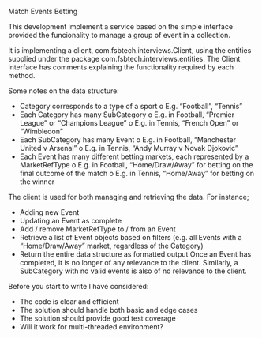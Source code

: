 
Match Events Betting

This development  implement a service based on the simple interface provided the funcionality to manage a group of event in a collection.

It is  implementing a client, com.fsbtech.interviews.Client, using the entities supplied under the package com.fsbtech.interviews.entities. The Client interface has comments explaining the functionality required by each method.


Some notes on the data structure:
 + Category corresponds to a type of a sport o E.g. “Football”, “Tennis”
 + Each Category has many SubCategory
o E.g. in Football, “Premier League” or “Champions League” o E.g. in Tennis, “French Open” or “Wimbledon”
 + Each SubCategory has many Event
o E.g. in Football, “Manchester United v Arsenal” o E.g. in Tennis, “Andy Murray v Novak Djokovic”
 + Each Event has many different betting markets, each represented by a MarketRefType
o E.g. in Football, “Home/Draw/Away” for betting on the final outcome of the match o E.g. in Tennis, “Home/Away” for betting on the winner

The client is used for both managing and retrieving the data. For instance;
 +  Adding new Event
 +  Updating an Event as complete
 +  Add / remove MarketRefType to / from an Event
 +  Retrieve a list of Event objects based on filters (e.g. all Events with a “Home/Draw/Away”
market, regardless of the Category)
 +  Return the entire data structure as formatted output
Once an Event has completed, it is no longer of any relevance to the client. Similarly, a SubCategory with no valid events is also of no relevance to the client.

Before you start to write I have considered:
 + The code is clear and efficient
 + The solution should handle both basic and edge cases
 + The solution should provide good test coverage
 +  Will it work for multi-threaded environment?
